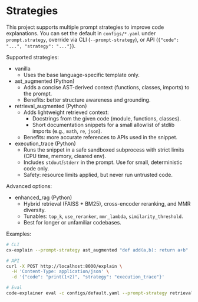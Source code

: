 # Strategies

This project supports multiple prompt strategies to improve code explanations. You can set the default in `configs/*.yaml` under `prompt.strategy`, override via CLI (`--prompt-strategy`), or API (`{"code": "...", "strategy": "..."}`).

Supported strategies:

- vanilla
  - Uses the base language-specific template only.
- ast_augmented (Python)
  - Adds a concise AST-derived context (functions, classes, imports) to the prompt.
  - Benefits: better structure awareness and grounding.
- retrieval_augmented (Python)
  - Adds lightweight retrieved context:
    - Docstrings from the given code (module, functions, classes).
    - Short documentation snippets for a small allowlist of stdlib imports (e.g., `math`, `re`, `json`).
  - Benefits: more accurate references to APIs used in the snippet.
- execution_trace (Python)
  - Runs the snippet in a safe sandboxed subprocess with strict limits (CPU time, memory, cleared env).
  - Includes `stdout`/`stderr` in the prompt. Use for small, deterministic code only.
  - Safety: resource limits applied, but never run untrusted code.

Advanced options:

- enhanced_rag (Python)
  - Hybrid retrieval (FAISS + BM25), cross-encoder reranking, and MMR diversity.
  - Tunables: `top_k`, `use_reranker`, `mmr_lambda`, `similarity_threshold`.
  - Best for longer or unfamiliar codebases.

Examples:

```bash
# CLI
cx-explain --prompt-strategy ast_augmented "def add(a,b): return a+b"

# API
curl -X POST http://localhost:8000/explain \
  -H 'Content-Type: application/json' \
  -d '{"code": "print(1+2)", "strategy": "execution_trace"}'

# Eval
code-explainer eval -c configs/default.yaml --prompt-strategy retrieval_augmented --max-samples 5
```
